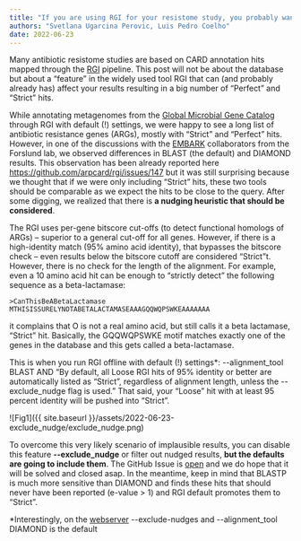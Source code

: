 ```yaml
---
title: "If you are using RGI for your resistome study, you probably want --exclude_nudge"
authors: "Svetlana Ugarcina Perovic, Luis Pedro Coelho"
date: 2022-06-23
---
```


Many antibiotic resistome studies are based on CARD annotation hits mapped through the [RGI](https://github.com/arpcard/rgi) pipeline. This post will not be about the database but about a “feature” in the widely used tool RGI that can (and probably already has) affect your results resulting in a big number of “Perfect” and “Strict” hits.  

While annotating metagenomes from the [Global Microbial Gene Catalog](https://gmgc.embl.de/) through RGI with default (!) settings, we were happy to see a long list of antibiotic resistance genes (ARGs), mostly with “Strict” and “Perfect” hits. However, in one of the discussions with the [EMBARK](https://antimicrobialresistance.eu/) collaborators from the Forslund lab, we observed differences in BLAST (the default) and DIAMOND results. This observation has been already reported here https://github.com/arpcard/rgi/issues/147 but it was still surprising because we thought that if we were only including “Strict” hits, these two tools should be comparable as we expect the hits to be close to the query. After some digging, we realized that there is **a nudging heuristic that should be considered**. 
  
The RGI uses per-gene bitscore cut-offs (to detect functional homologs of ARGs) – superior to a general cut-off for all genes. However, if there is a high-identity match (95% amino acid identity), that bypasses the bitscore check – even results below the bitscore cutoff are considered “Strict”t. However, there is no check for the length of the alignment. For example, even a 10 amino acid hit can be enough to “strictly detect” the following sequence as a beta-lactamase:

```
>CanThisBeABetaLactamase
MTHISISSURELYNOTABETALACTAMASEAAAGQQWQPSWKEAAAAAAA
```

it complains that O is not a real amino acid, but still calls it a beta lactamase, “Strict” hit. Basically, the GQQWQPSWKE motif matches exactly one of the genes in the database and this gets called a beta-lactamase.
 
This is when you run RGI offline with default (!) settings*: --alignment_tool BLAST AND “By default, all Loose RGI hits of 95% identity or better are automatically listed as “Strict”, regardless of alignment length, unless the --exclude_nudge flag is used.” That said, your “Loose” hit with at least 95 percent identity will be pushed into “Strict”.

![Fig1]({{ site.baseurl }}/assets/2022-06-23-exclude_nudge/exclude_nudge.png)

To overcome this very likely scenario of implausible results, you can disable this feature **--exclude_nudge** or filter out nudged results, **but the defaults are going to include them**. The GitHub Issue is [open](link) and we do hope that it will be solved and closed asap. In the meantime, keep in mind that BLASTP is much more sensitive than DIAMOND and finds these hits that should never have been reported (e-value > 1) and RGI default promotes them to “Strict”.

*Interestingly, on the [webserver](https://card.mcmaster.ca/analyze/rgi) --exclude-nudges and --alignment_tool DIAMOND is the default
